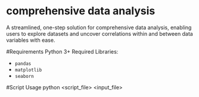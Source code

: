 # comprehensive data analysis
A streamlined, one-step solution for comprehensive data analysis, enabling users to explore datasets and uncover correlations within and between data variables with ease.

#Requirements
Python 3+
Required Libraries:
  - `pandas`
  - `matplotlib`
  - `seaborn`

#Script Usage
python <script_file> <input_file>
